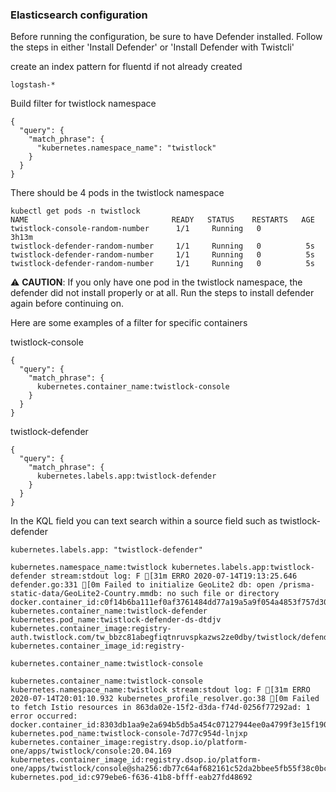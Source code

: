 ### Elasticsearch configuration

Before running the configuration, be sure to have Defender installed.
Follow the steps in either 'Install Defender' or 'Install Defender with Twistcli'

create an index pattern for fluentd if not already created

```
logstash-*
```

Build filter for twistlock namespace

```
{
  "query": {
    "match_phrase": {
      "kubernetes.namespace_name": "twistlock"
    }
  }
}
```

There should be 4 pods in the twistlock namespace

```
kubectl get pods -n twistlock
NAME                                READY   STATUS    RESTARTS   AGE
twistlock-console-random-number      1/1     Running   0          3h13m
twistlock-defender-random-number     1/1     Running   0          5s
twistlock-defender-random-number     1/1     Running   0          5s
twistlock-defender-random-number     1/1     Running   0          5s
```

:warning: **CAUTION**:
If you only have one pod in the twistlock namespace, the defender did not install properly or at all. Run the steps to install defender again before continuing on.

Here are some examples of a filter for specific containers

twistlock-console

```
{
  "query": {
    "match_phrase": {
      kubernetes.container_name:twistlock-console
    }
  }
}
```

twistlock-defender

```
{
  "query": {
    "match_phrase": {
      kubernetes.labels.app:twistlock-defender
    }
  }
}
```

In the KQL field you can text search within a source field such as twistlock-defender

```
kubernetes.labels.app: "twistlock-defender"
```

```
kubernetes.namespace_name:twistlock kubernetes.labels.app:twistlock-defender stream:stdout log: F [31m ERRO 2020-07-14T19:13:25.646 defender.go:331 [0m Failed to initialize GeoLite2 db: open /prisma-static-data/GeoLite2-Country.mmdb: no such file or directory docker.container_id:c0f14b6ba111ef0af3761484dd77a19a5a9f054a4853f757d303be838cad6e6a kubernetes.container_name:twistlock-defender kubernetes.pod_name:twistlock-defender-ds-dtdjv kubernetes.container_image:registry-auth.twistlock.com/tw_bbzc81abegfiqtnruvspkazws2ze0dby/twistlock/defender:defender_20_04_169 kubernetes.container_image_id:registry-
```

```
kubernetes.container_name:twistlock-console
```

```
kubernetes.container_name:twistlock-console kubernetes.namespace_name:twistlock stream:stdout log: F [31m ERRO 2020-07-14T20:01:10.932 kubernetes_profile_resolver.go:38 [0m Failed to fetch Istio resources in 863da02e-15f2-d3da-f74d-0256f77292ad: 1 error occurred: docker.container_id:8303db1aa9e2a694b5db5a454c07127944ee0a4799f3e15f190eaa0eec53ca63 kubernetes.pod_name:twistlock-console-7d77c954d-lnjxp kubernetes.container_image:registry.dsop.io/platform-one/apps/twistlock/console:20.04.169 kubernetes.container_image_id:registry.dsop.io/platform-one/apps/twistlock/console@sha256:db77c64af682161c52da2bbee5fb55f38c0bcd46cacdb4c1148f24d094f18a10 kubernetes.pod_id:c979ebe6-f636-41b8-bfff-eab27fd48692
```

```
